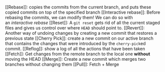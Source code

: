 [[Rebase]]: copies the commits from the current branch, and puts these copied commits on top of the specified branch
[[Interactive rebase]]: Before rebasing the commits, we can modify them! We can do so with an _interactive rebase_
[[Reset]]: A `git reset` gets rid of all the current staged files and gives us control over where `HEAD` should point to.
[[Revert]]: Another way of undoing changes by creating a new commit that restores a previous state
[[Cherry Pick]]: create a new commit on our active branch that contains the changes that were introduced by the `cherry-pick`ed commit.
[[Reflog]]: show a log of all the actions that have been taken
[[Fetch]]: Get changes from the remote branch to the local one **without** moving the HEAD
[[Merge]]: Create a new commit which merges two branches without changing them
[[Pull]]: Fetch + Merge

